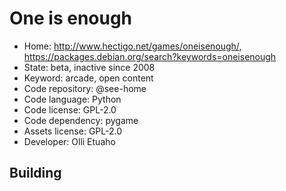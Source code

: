 # One is enough

- Home: http://www.hectigo.net/games/oneisenough/, https://packages.debian.org/search?keywords=oneisenough
- State: beta, inactive since 2008
- Keyword: arcade, open content
- Code repository: @see-home
- Code language: Python
- Code license: GPL-2.0
- Code dependency: pygame
- Assets license: GPL-2.0
- Developer: Olli Etuaho

## Building
